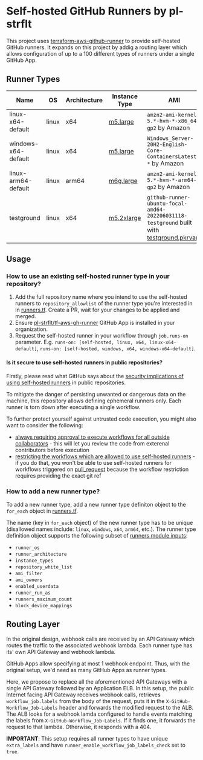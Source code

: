 # Self-hosted GitHub Runners by pl-strflt

This project uses [terraform-aws-github-runner](https://github.com/philips-labs/terraform-aws-github-runner) to provide self-hosted GitHub runners. It expands on this project by addig a routing layer which allows configuration of up to a 100 different types of runners under a single GitHub App.

## Runner Types

| Name | OS | Architecture | Instance Type | AMI |
| --- | --- | --- | --- | --- |
| linux-x64-default | linux | x64 | [m5.large](https://instances.vantage.sh/?selected=m5.large) | `amzn2-ami-kernel-5.*-hvm-*-x86_64-gp2` by Amazon |
| windows-x64-default | linux | x64 | [m5.large](https://instances.vantage.sh/?selected=m5.large) | `Windows_Server-20H2-English-Core-ContainersLatest-*` by Amazon |
| linux-arm64-default | linux | arm64 | [m6g.large](https://instances.vantage.sh/?selected=m6g.large) | `amzn2-ami-kernel-5.*-hvm-*-arm64-gp2` by Amazon |
| testground | linux | x64 | [m5.2xlarge](https://instances.vantage.sh/?selected=m5.2xlarge) | `github-runner-ubuntu-focal-amd64-202206031118-testground` built with [testground.pkrvars](images/ubuntu-focal/testground.pkrvars.hcl) |

## Usage

### How to use an existing self-hosted runner type in your repository?

1. Add the full repository name where you intend to use the self-hosted runners to `repository_allowlist` of the runner type you're interested in in [runners.tf](runners.tf). Create a PR, wait for your changes to be applied and merged.
1. Ensure [pl-strflt/tf-aws-gh-runner](https://github.com/apps/pl-strflt-tf-aws-gh-runner) GitHub App is installed in your organization.
1. Request the self-hosted runner in your workflow through `job.runs-on` parameter. E.g. `runs-on: [self-hosted, linux, x64, linux-x64-default]`, `runs-on: [self-hosted, windows, x64, windows-x64-default]`.

#### Is it secure to use self-hosted runners in public repositories?

Firstly, please read what GitHub says about the [security implications of using self-hosted runners](https://docs.github.com/en/actions/hosting-your-own-runners/about-self-hosted-runners#self-hosted-runner-security) in public repositories.

To mitigate the danger of persisting unwanted or dangerous data on the machine, this repository allows defining ephemeral runners only. Each runner is torn down after executing a single workflow.

To further protect yourself against untrusted code execution, you might also want to consider the following:
- [always requiring approval to execute workflows for all outside collaborators](https://docs.github.com/en/repositories/managing-your-repositorys-settings-and-features/enabling-features-for-your-repository/managing-github-actions-settings-for-a-repository#controlling-changes-from-forks-to-workflows-in-public-repositories) - this will let you review the code from exterenal contributors before execution
- [restricting the workflows which are allowed to use self-hosted runners](https://docs.github.com/en/actions/hosting-your-own-runners/managing-access-to-self-hosted-runners-using-groups#changing-the-access-policy-of-a-self-hosted-runner-group) - if you do that, you won't be able to use self-hosted runners for workflows triggered on [pull_request](https://docs.github.com/en/actions/using-workflows/events-that-trigger-workflows#pull_request) because the workflow restriction requires providing the exact git ref

### How to add a new runner type?

To add a new runner type, add a new runner type definiton object to the `for_each` object in [runners.tf](runners.tf).

The name (key in `for_each` object) of the new runner type has to be unique (disallowed names include: `linux`, `windows`, `x64`, `arm64`, etc.). The runner type definition object supports the following subset of [runners module inputs](https://github.com/philips-labs/terraform-aws-github-runner#inputs):
- `runner_os`
- `runner_architecture`
- `instance_types`
- `repository_white_list`
- `ami_filter`
- `ami_owners`
- `enabled_userdata`
- `runner_run_as`
- `runners_maximum_count`
- `block_device_mappings`

## Routing Layer

In the original design, webhook calls are received by an API Gateway which routes the traffic to the associated webhook lambda. Each runner type has its' own API Gateway and webhook lambda.

GitHub Apps allow specifying at most 1 webhook endpoint. Thus, with the original setup, we'd need as many GitHub Apps as runner types.

Here, we propose to replace all the aforementioned API Gateways with a single API Gateway followed by an Application ELB. In this setup, the public Internet facing API Gateway receives webhook calls, retrieves `workflow_job.labels` from the body of the request, puts it in the `X-GitHub-Workflow_Job-Labels` header and forwards the modified request to the ALB. The ALB looks for a webhook lamda configured to handle events matching the labels from `X-GitHub-Workflow_Job-Labels`. If it finds one, it forwards the request to that lambda. Otherwise, it responds with a 404.

**IMPORTANT**: This setup requires all runner types to have unique `extra_labels` and have `runner_enable_workflow_job_labels_check` set to `true`.
